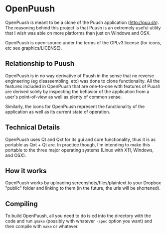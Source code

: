 OpenPuush
=========

OpenPuush is meant to be a clone of the Puush application (http://puu.sh). The reasoning behind this project is that
Puush is an extremely useful utility that I wish was able on more platforms than just on Windows and OSX.

OpenPuush is open-source under the terms of the GPLv3 license (for icons, etc see graphics/LICENSE).

Relationship to Puush
--------
OpenPuush is in no way derivative of Puush in the sense that no reverse engineering (eg disassembling, etc) was done to
clone functionality. All the features included in OpenPuush that are one-to-one with features of Puush are derived solely
by inspecting the behavior of the application from a user's point-of-view as well as plenty of common sense.

Similarly, the icons for OpenPuush represent the functionality of the application as well as its current state of
operation.

Technical Details
---------
OpenPuush uses Qt and Qxt for its gui and core functionality, thus it is as portable as Qxt + Qt are. In practice though,
I'm intending to make this portable to the three major operating systems (Linux with X11, Windows, and OSX).

How it works
---------
OpenPuush works by uploading screenshots/files/plaintext to your Dropbox "public" folder and linking to them (in the future,
the urls will be shortened).

Compiling
---------
To build OpenPuush, all you need to do is cd into the directory with the code and run `qmake` (possibly with whatever
`-spec` option you want) and then compile with `make` or whatever.